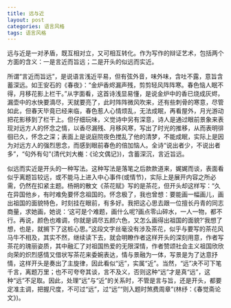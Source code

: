```yaml
---
title: 远与近
layout: post
categories: 语言风格
tags: 语言风格
---
```


远与近是一对矛盾，既互相对立，又可相互转化。作为写作的辩证艺术，包括两个方面的含义：一是言近而旨远；二是开头的似远而实近。

所谓“言近而旨远”，是说语言浅近平易，但有弦外音，味外味，含吐不露，意旨含蓄深远。如王安石的《春夜》：“金炉香烬漏声残，剪剪轻风阵阵寒。春色恼人眠不得，月移花影上栏干。”从字面看，这首诗浅显易懂，是说金炉中的香已烧成灰烬，漏壶中的水快要滴尽，天就要亮了，此时阵阵微风吹来，还有些刺骨的寒意，尽管如此，但春天毕竟已经来临，春色惹人心情烦乱，无法成眠，再看屋外，月光游动把花影移到了栏干上。但仔细玩味，义觉诗中另有深意，诗人是通过眼前景象来表现对远方人的怀念之情，以香尽漏残、月移风寒，写出了时光的推移，从而表明徘徊已久，怀念之深；表面上是说庭院夜色搅乱了他的清梦，不能成眠，实际上是因为对远方人的强烈思念，而感到眼前春色的倍加恼人。全诗“说出者少，不说出者多”，“句外有句”(清代刘大櫆：《论文偶记》)，含蓄深沉，言近旨远。

似远而实近是开头的一种写法。这种写法是落笔之后款款道来，娓娓而谈，表面看似乎离题旨较远，或不能马上进入中心事件(或情节)，实际上是展开内容之所必需，仍然在扣紧主题。杨朔的散文《茶花赋》写的是茶花，但开头却这样写：“久在异国他乡，有时难免要怀念祖国的。怀念极了，我也曾想：要能画一幅画儿，画出祖国的面貌特色，时刻挂在眼前，有多好。我把这心思去跟一位擅长丹青的同志商量，求她画，她说：‘这可是个难题，画什么呢?画点零山碎水，一人一物，都不行。再说，颜色也难调，你就是调尽五颜六色，又怎么画得出祖国的面貌?’我想了想，也是，就搁下了这桩心思。”这段文字丝毫没有涉及茶花，似乎与要写的茶花风马牛不相及，其实不然，继续读下去，就会明瞭作者这样开头的深刻用意，作者写茶花的瑰丽姿质，其中融汇了对祖国热爱的无限深情，作者赞颂社会主义祖国欣欣向荣的炽烈感情又借状写茶花来委婉表达，情与景融为一体，写景是为了达意抒情，这样开头是奏出了主旋律，因此看似“远”，实属“近”。当然，“远”决不可下笔千言，离题万里；也不可夸夸其谈，言不及义，否则这种“远”才是真“远”，这种“远”不足取。因此，处理“远”与“近”的关系时，不管是言与旨，还是开头，都要定准主调，把握尺度，不可过“远”，过“远”“则入题时煞费周章”(林纾：《春觉斋论文》)。 